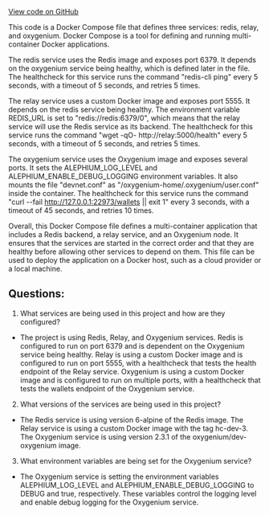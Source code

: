 [View code on GitHub](https://github.com/oxygenium/oxygenium-web3/docker/docker-compose.yml)

This code is a Docker Compose file that defines three services: redis, relay, and oxygenium. Docker Compose is a tool for defining and running multi-container Docker applications. 

The redis service uses the Redis image and exposes port 6379. It depends on the oxygenium service being healthy, which is defined later in the file. The healthcheck for this service runs the command "redis-cli ping" every 5 seconds, with a timeout of 5 seconds, and retries 5 times.

The relay service uses a custom Docker image and exposes port 5555. It depends on the redis service being healthy. The environment variable REDIS_URL is set to "redis://redis:6379/0", which means that the relay service will use the Redis service as its backend. The healthcheck for this service runs the command "wget -qO- http://relay:5000/health" every 5 seconds, with a timeout of 5 seconds, and retries 5 times.

The oxygenium service uses the Oxygenium image and exposes several ports. It sets the ALEPHIUM_LOG_LEVEL and ALEPHIUM_ENABLE_DEBUG_LOGGING environment variables. It also mounts the file "devnet.conf" as "/oxygenium-home/.oxygenium/user.conf" inside the container. The healthcheck for this service runs the command "curl --fail http://127.0.0.1:22973/wallets || exit 1" every 3 seconds, with a timeout of 45 seconds, and retries 10 times.

Overall, this Docker Compose file defines a multi-container application that includes a Redis backend, a relay service, and an Oxygenium node. It ensures that the services are started in the correct order and that they are healthy before allowing other services to depend on them. This file can be used to deploy the application on a Docker host, such as a cloud provider or a local machine.
## Questions: 
 1. What services are being used in this project and how are they configured?
- The project is using Redis, Relay, and Oxygenium services. Redis is configured to run on port 6379 and is dependent on the Oxygenium service being healthy. Relay is using a custom Docker image and is configured to run on port 5555, with a healthcheck that tests the health endpoint of the Relay service. Oxygenium is using a custom Docker image and is configured to run on multiple ports, with a healthcheck that tests the wallets endpoint of the Oxygenium service.

2. What versions of the services are being used in this project?
- The Redis service is using version 6-alpine of the Redis image. The Relay service is using a custom Docker image with the tag hc-dev-3. The Oxygenium service is using version 2.3.1 of the oxygenium/dev-oxygenium image.

3. What environment variables are being set for the Oxygenium service?
- The Oxygenium service is setting the environment variables ALEPHIUM_LOG_LEVEL and ALEPHIUM_ENABLE_DEBUG_LOGGING to DEBUG and true, respectively. These variables control the logging level and enable debug logging for the Oxygenium service.